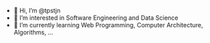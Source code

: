 - 👋 Hi, I’m @tpstjn
- 👀 I’m interested in Software Engineering and Data Science
- 🌱 I’m currently learning Web Programming, Computer Architecture, Algorithms, ...

<!---
tpstjn/tpstjn is a ✨ special ✨ repository because its `README.md` (this file) appears on your GitHub profile.
You can click the Preview link to take a look at your changes.
--->
